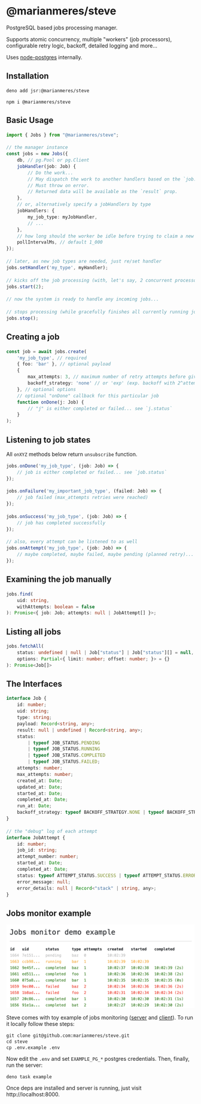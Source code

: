 # @marianmeres/steve

PostgreSQL based jobs processing manager. 

Supports atomic concurrency, multiple "workers" (job processors), configurable 
retry logic, backoff, detailed logging and more...

Uses [node-postgres](https://node-postgres.com/) internally.

## Installation

```shell
deno add jsr:@marianmeres/steve
```

```shell
npm i @marianmeres/steve
```

## Basic Usage

```typescript
import { Jobs } from "@marianmeres/steve";

// the manager instance
const jobs = new Jobs({
    db, // pg.Pool or pg.Client 
    jobHandler(job: Job) {
        // Do the work... 
        // May dispatch the work to another handlers based on the `job.type`.
        // Must throw on error.
        // Returned data will be available as the `result` prop.
    },
    // or, alternatively specify a jobHandlers by type
    jobHandlers: {
        my_job_type: myJobHandler,
        // ...
    },
    // how long should the worker be idle before trying to claim a new job
    pollIntervalMs, // default 1_000
});

// later, as new job types are needed, just re/set handler
jobs.setHandler('my_type', myHandler);

// kicks off the job processing (with, let's say, 2 concurrent processors)
jobs.start(2);

// now the system is ready to handle any incoming jobs...

// stops processing (while gracefully finishes all currently running jobs)
jobs.stop();
```

## Creating a job

```typescript
const job = await jobs.create(
    'my_job_type', // required
    { foo: 'bar' }, // optional payload
    {
        max_attempts: 3, // maximum number of retry attempts before giving up
        backoff_strategy: 'none' // or 'exp' (exp. backoff with 2^attempts seconds), 
    }, // optional options
    // optional "onDone" callback for this particular job
    function onDone(j: Job) {
        // "j" is either completed or failed... see `j.status`
    }
);
```

## Listening to job states

All `onXYZ` methods below return `unsubscribe` function.

```typescript
jobs.onDone('my_job_type', (job: Job) => {
    // job is either completed or failed... see `job.status`
});

jobs.onFailure('my_important_job_type', (failed: Job) => {
    // job failed (max_attempts retries were reached)
});

jobs.onSuccess('my_job_type', (job: Job) => {
    // job has completed successfully
});

// also, every attempt can be listened to as well
jobs.onAttempt('my_job_type', (job: Job) => {
    // maybe completed, maybe failed, maybe pending (planned retry)... see `job.status`
});
```

## Examining the job manually

```typescript
jobs.find(
    uid: string,
    withAttempts: boolean = false
): Promise<{ job: Job; attempts: null | JobAttempt[] }>;
```

## Listing all jobs

```typescript
jobs.fetchAll(
    status: undefined | null | Job["status"] | Job["status"][] = null,
    options: Partial<{ limit: number; offset: number; }> = {}
): Promise<Job[]>
```

## The Interfaces

```typescript
interface Job {
    id: number;
    uid: string;
    type: string;
    payload: Record<string, any>;
    result: null | undefined | Record<string, any>;
    status:
        | typeof JOB_STATUS.PENDING
        | typeof JOB_STATUS.RUNNING
        | typeof JOB_STATUS.COMPLETED
        | typeof JOB_STATUS.FAILED;
    attempts: number;
    max_attempts: number;
    created_at: Date;
    updated_at: Date;
    started_at: Date;
    completed_at: Date;
    run_at: Date;
    backoff_strategy: typeof BACKOFF_STRATEGY.NONE | typeof BACKOFF_STRATEGY.EXP;
}

// the "debug" log of each attempt
interface JobAttempt {
    id: number;
    job_id: string;
    attempt_number: number;
    started_at: Date;
    completed_at: Date;
    status: typeof ATTEMPT_STATUS.SUCCESS | typeof ATTEMPT_STATUS.ERROR;
    error_message: null;
    error_details: null | Record<"stack" | string, any>;
}
```

## Jobs monitor example

![](./demo-monitor.png "Demo monitor")

Steve comes with toy example of jobs monitoring ([server](example/server.ts) 
and [client](example/index.html)). To run it locally follow these steps:

```shell
git clone git@github.com:marianmeres/steve.git
cd steve
cp .env.example .env
```

Now edit the `.env` and set `EXAMPLE_PG_*` postgres credentials. Then, finally, 
run the server:

```shell
deno task example
```

Once deps are installed and server is running, just visit http://localhost:8000.
